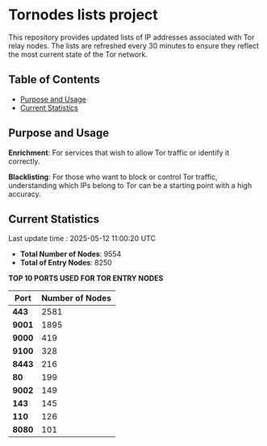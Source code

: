 # Tornodes lists project

This repository provides updated lists of IP addresses associated with Tor relay nodes. The lists are refreshed every 30 minutes to ensure they reflect the most current state of the Tor network.

## Table of Contents

- [Purpose and Usage](#purpose-and-usage)
- [Current Statistics](#current-statistics)


## Purpose and Usage

**Enrichment**: For services that wish to allow Tor traffic or identify it correctly.

**Blacklisting**: For those who want to block or control Tor traffic, understanding which IPs belong to Tor can be a starting point with a high accuracy.

## Current Statistics

Last update time : 2025-05-12 11:00:20 UTC

- **Total Number of Nodes**: 9554
- **Total of Entry Nodes**: 8250

**TOP 10 PORTS USED FOR TOR ENTRY NODES**

| **Port** | **Number of Nodes** |
|------|-----------------|
| **443**   | 2581  |
| **9001**   | 1895  |
| **9000**   | 419  |
| **9100**   | 328  |
| **8443**   | 216  |
| **80**   | 199  |
| **9002**   | 149  |
| **143**   | 145  |
| **110**   | 126  |
| **8080**   | 101  |

